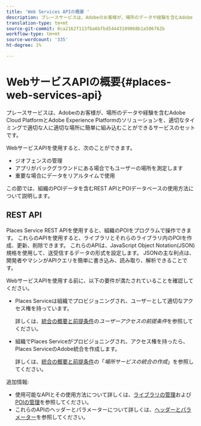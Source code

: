 ```yaml
---
title: 'Web Services APIの概要 '
description: プレースサービスは、Adobeのお客様が、場所のデータや経験を含むAdobe Experience CloudとAdobe Experience Platformのソリューションを、適切なタイミングで適切な人に適切な場所に簡単に組み込むことができるサービスのセットです。
translation-type: tm+mt
source-git-commit: 0ca2162f113fba6bfbd54443109068b1a506762b
workflow-type: tm+mt
source-wordcount: '335'
ht-degree: 1%

---
```



# WebサービスAPIの概要{#places-web-services-api}

プレースサービスは、Adobeのお客様が、場所のデータや経験を含むAdobe Cloud PlatformとAdobe Experience Platformのソリューションを、適切なタイミングで適切な人に適切な場所に簡単に組み込むことができるサービスのセットです。

WebサービスAPIを使用すると、次のことができます。

* ジオフェンスの管理
* アプリがバックグラウンドにある場合でもユーザーの場所を測定します
* 重要な場合にデータをリアルタイムで使用

この節では、組織のPOIデータを含むREST APIとPOIデータベースの使用方法について説明します。

## REST API

Places Service REST APIを使用すると、組織のPOIをプログラムで操作できます。 これらのAPIを使用すると、ライブラリとそれらのライブラリ内のPOIを作成、更新、削除できます。 これらのAPIは、JavaScript Object Notation(JSON)規格を使用して、送受信するデータの形式を設定します。 JSONの主な利点は、開発者やマシンがAPIクエリを簡単に書き込み、読み取り、解析できることです。

WebサービスAPIを使用する前に、以下の要件が満たされていることを確認してください。

* Places Serviceは組織でプロビジョニングされ、ユーザーとして適切なアクセス権を持っています。

   詳しくは、[統合の概要と前提条件](/help/web-service-api/adobe-i-o-integration.md)の&#x200B;*ユーザーアクセスの前提条件*&#x200B;を参照してください。

* 組織でPlaces Serviceがプロビジョニングされ、アクセス権を持ったら、Places ServiceのAdobe統合を作成します。

   詳しくは、[統合の概要と前提条件](/help/web-service-api/adobe-i-o-integration.md)の「*場所サービスの統合の作成*」を参照してください。

追加情報:

* 使用可能なAPIとその使用方法について詳しくは、[ライブラリの管理](/help/web-service-api/api-usage/manage-libraries/manage-libraries.md)および[POIの管理](/help/web-service-api/api-usage/manage-pois/manage-pois.md)を参照してください。
* これらのAPIのヘッダーとパラメーターについて詳しくは、[ヘッダーとパラメーター](/help/web-service-api/api-usage/headers-and-parameters.md)を参照してください。